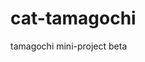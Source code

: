 # cat-tamagochi

tamagochi mini-project beta

<!-- TODO: -->
<!-- *- [❌]usar api de notificación:
para notificar que, el gato tiene hambre denuevo  -->
<!-- *- [❌] usar algoritmo de tiempo para 
cada cierto tiempo le dé hambre al gato -->
<!-- *- [❌] hacer estadística para cada usuario,así,
eso podemos usarlo pa presentar en trabajo de 
estadística  con generación de gráficos -->
<!-- *- [❌] aplicar webservices,pwa,para 
que funcione ofline jeje -->
<!-- *- [❌]  cambiar diseño a aesthetic y runas -->
<!-- *- [❌]  modificar colores-->
<!-- *- [❌]  usar una mejor paleta de colores-->
<!-- *- [❌]  el modelo 3d todavía no se puede visualizar en producción -->

<!-- ✅ -->
